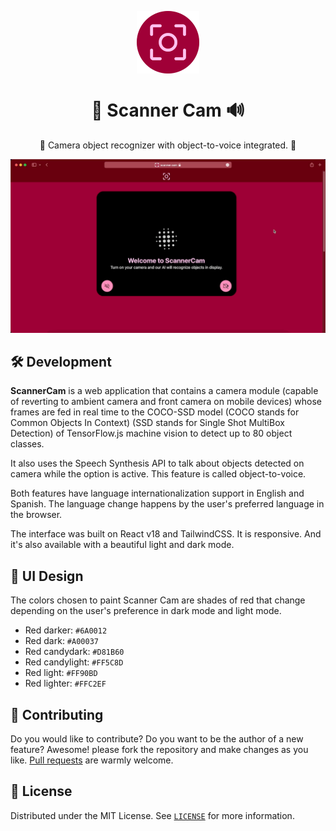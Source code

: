 <p align="center">
  <img
    src=".github/logo.png"
    align="center"
    width="100"
    alt="Scanner Cam"
    title="Scanner Cam"
  />
  <h1 align="center">📸 Scanner Cam 🔊</h1>
</p>

<p align="center">
  📸 Camera object recognizer with object-to-voice integrated. 🤖
</p>

![Demo of ScannerCam](./.github/demo.gif)

## 🛠 Development

**ScannerCam** is a web application that contains a camera module (capable of reverting to ambient camera and front camera on mobile devices) whose frames are fed in real time to the COCO-SSD model (COCO stands for Common Objects In Context) (SSD stands for Single Shot MultiBox Detection) of TensorFlow.js machine vision to detect up to 80 object classes.

It also uses the Speech Synthesis API to talk about objects detected on camera while the option is active. This feature is called object-to-voice.

Both features have language internationalization support in English and Spanish. The language change happens by the user's preferred language in the browser.

The interface was built on React v18 and TailwindCSS. It is responsive. And it's also available with a beautiful light and dark mode.

## 🎨 UI Design
The colors chosen to paint Scanner Cam are shades of red that change depending on the user's preference in dark mode and light mode.

- Red darker: `#6A0012`
- Red dark: `#A00037`
- Red candydark: `#D81B60`
- Red candylight: `#FF5C8D`
- Red light: `#FF90BD`
- Red lighter: `#FFC2EF`

## 🤲 Contributing

Do you would like to contribute? Do you want to be the author of a new feature? Awesome! please fork the repository and make changes as you like. [Pull requests](https://github.com/360macky/scanner-cam/pulls) are warmly welcome.

## 📃 License

Distributed under the MIT License.
See [`LICENSE`](./LICENSE) for more information.
